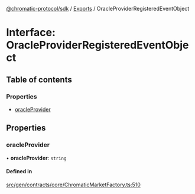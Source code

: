 [@chromatic-protocol/sdk](../README.md) / [Exports](../modules.md) / OracleProviderRegisteredEventObject

# Interface: OracleProviderRegisteredEventObject

## Table of contents

### Properties

- [oracleProvider](OracleProviderRegisteredEventObject.md#oracleprovider)

## Properties

### oracleProvider

• **oracleProvider**: `string`

#### Defined in

[src/gen/contracts/core/ChromaticMarketFactory.ts:510](https://github.com/chromatic-protocol/sdk/blob/e3e1a39/src/gen/contracts/core/ChromaticMarketFactory.ts#L510)
